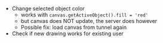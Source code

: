 - Change selected object color
    - works with `canvas.getActiveObject().fill = 'red'` 
    - but canvas does NOT update, the server does however
    - Possible fix: load canvas from tunnel again
- Check if new drawing works for existing user
